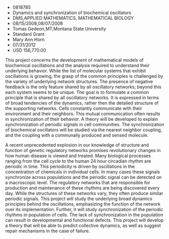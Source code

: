 
* 0818785
* Dynamics and synchronization of biochemical oscillators
* DMS,APPLIED MATHEMATICS, MATHEMATICAL BIOLOGY
* 08/15/2008,08/07/2008
* Tomas Gedeon,MT,Montana State University
* Standard Grant
* Mary Ann Horn
* 07/31/2012
* USD 156,770.00

This project concerns the development of mathematical models of biochemical
oscillations and the analysis required to understand their underlying behavior.
While the list of molecular systems that exhibit oscillations is growing, the
grasp of the common principles is challenged by the variety of underlying
network structures. The presence of negative feedback is the only feature shared
by all oscillatory networks; beyond this each system seems to be unique. The
goal is to formulate a common principle that is shared by all oscillatory
networks. It is expressed in terms of broad tendencies of the dynamics, rather
then the detailed structure of the supporting networks. Cells constantly
communicate with their environment and their neighbors. This mutual
communication often results in synchronization of their behavior. A theory will
be developed to explain synchronization of periodic signals in cell communities.
The synchronization of biochemical oscillators will be studied via the nearest
neighbor coupling, and the coupling with a communally produced and sensed
molecule.

A recent unprecedented explosion in our knowledge of structure and function of
genetic regulatory networks promises revolutionary changes in how human disease
is viewed and treated. Many biological processes ranging from the cell cycle to
the human 24 hour circadian rhythm are periodic in time. This periodicity is
driven by oscillations in the concentration of chemicals in individual cells. In
many cases these signals synchronize across populations and the periodic signal
can be detected on a macroscopic level. The regulatory networks that are
responsible for production and maintenance of these rhythms are being discovered
every day. While the structures of these networks vary, they often produce
similar periodic signals. This project will study the underlying broad dynamics
principles behind the oscillations, emphasizing the function of the network over
its implementation. Further, it will study synchronization of the periodic
rhythms in population of cells. The lack of synchronization in the population
can result in developmental and functional defects. This project will develop a
theory that will be able to predict collective dynamics, as well as suggest
repair mechanisms in the case of failure.
